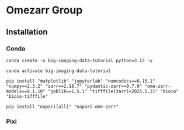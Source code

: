 # Omezarr Group

## Installation

### Conda

```shell
conda create -n big-imaging-data-tutorial python=3.13 -y
```

```shell
conda activate big-imaging-data-tutorial
```

```shell
pip install "matplotlib" "jupyterlab" "numcodecs==0.15.1" "numpy==2.3.2" "zarr==2.18.7" "pydantic-zarr==0.7.0" "ome-zarr-models==0.1.10" "joblib==1.5.1" "tifffile[zarr]<2025.5.21" "bioio" "bioio-tifffile"
```

```shell
pip install "napari[all]" "napari-ome-zarr"
```

### Pixi
